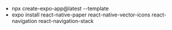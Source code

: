 - npx create-expo-app@latest --template
- expo install react-native-paper react-native-vector-icons react-navigation react-navigation-stack
